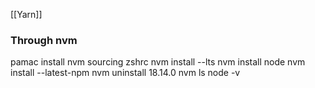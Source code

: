 [[Yarn]]

### Through nvm
pamac install nvm
sourcing zshrc
nvm install --lts
nvm install node
nvm install --latest-npm
nvm uninstall 18.14.0
nvm ls
node -v

